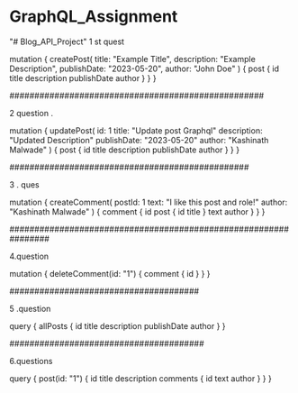 # GraphQL_Assignment

"# Blog_API_Project" 
1 st quest

mutation {
  createPost(
    title: "Example Title",
    description: "Example Description",
    publishDate: "2023-05-20",
    author: "John Doe"
  ) {
    post {
      id
      title
      description
      publishDate
      author
    }
  }
}

###################################################


2 question .


mutation {
  updatePost(
    id: 1
    title: "Update post Graphql"
    description: "Updated Description"
    publishDate: "2023-05-20"
    author: "Kashinath Malwade"
  ) {
    post {
      id
      title
      description
      publishDate
      author
    }
  }
}



################################################

3 . ques

mutation {
  createComment(
    postId: 1
    text: "I like this post and role!"
    author: "Kashinath Malwade"
  ) {
    comment {
      id
      post {
        id
        title
      }
      text
      author
    }
  }
}



################################################################

4.question 

mutation {
  deleteComment(id: "1") {
    comment {
      id
    }
  }
}


######################################

5 .question 


query {
  allPosts {
    id
    title
    description
    publishDate
    author
  }
}


#######################################

6.questions 

query {
  post(id: "1") {
    id
    title
    description
    comments {
      id
      text
      author
    }
  }
}
